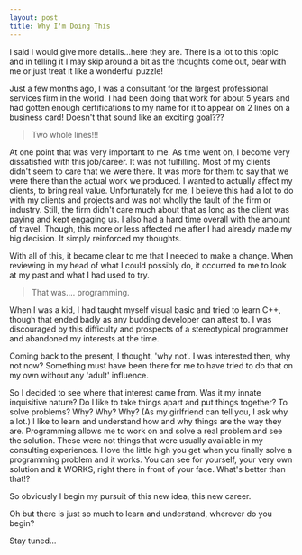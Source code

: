 ```yaml
---
layout: post
title: Why I'm Doing This
---
```

I said I would give more details...here they are. There is a lot to this topic and in telling it I may skip around a bit as the thoughts come out, bear with me or just treat it like a wonderful puzzle!

Just a few months ago, I was a consultant for the largest professional services firm in the world. I had been doing that work for about 5 years and had gotten enough certifications to my name for it to appear on 2 lines on a business card! Doesn't that sound like an exciting goal???

> Two whole lines!!!

At one point that was very important to me. As time went on, I become very dissatisfied with this job/career. It was not fulfilling. Most of my clients didn't seem to care that we were there. It was more for them to say that we were there than the actual work we produced. I wanted to actually affect my clients, to bring real value. Unfortunately for me, I believe this had a lot to do with my clients and projects and was not wholly the fault of the firm or industry. Still, the firm didn't care much about that as long as the client was paying and kept engaging us. I also had a hard time overall with the amount of travel. Though, this more or less affected me after I had already made my big decision. It simply reinforced my thoughts.

With all of this, it became clear to me that I needed to make a change. When reviewing in my head of what I could possibly do, it occurred to me to look at my past and what I had used to try.

> That was.... programming.

When I was a kid, I had taught myself visual basic and tried to learn C++, though that ended badly as any budding developer can attest to. I was discouraged by this difficulty and prospects of a stereotypical programmer and abandoned my interests at the time.

Coming back to the present, I thought, 'why not'. I was interested then, why not now? Something must have been there for me to have tried to do that on my own without any 'adult' influence.

So I decided to see where that interest came from. Was it my innate inquisitive nature? Do I like to take things apart and put things together? To solve problems? Why? Why? Why? (As my girlfriend can tell you, I ask why a lot.) I like to learn and understand how and why things are the way they are. Programming allows me to work on and solve a real problem and see the solution. These were not things that were usually available in my consulting experiences. I love the little high you get when you finally solve a programming problem and it works. You can see for yourself, your very own solution and it WORKS, right there in front of your face. What's better than that!?

So obviously I begin my pursuit of this new idea, this new career.

Oh but there is just so much to learn and understand, wherever do you begin?

Stay tuned...

